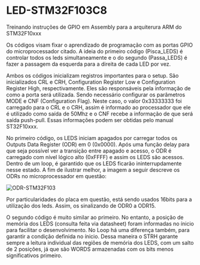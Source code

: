 # LED-STM32F103C8
Treinando instruções de GPIO em Assembly para a arquiterura ARM do STM32F10xxx

Os códigos visam fixar o aprendizado de programação com as portas GPIO do microprocessador citado. A ideia do primeiro código (Pisca_LEDS) é controlar todos os leds simultaneamente e o do segundo (Passa_LEDS) é fazer a passagem da esquerda para a direita de cada LED por vez.

Ambos os códigos inicializam registros importantes para o setup. São inicializados CRL e CRH, Configuration Register Low e Configuration Register High, respectivamente. Eles são responsáveis pela informação de como a porta será utilizada. Sendo necessário configurar os parâmetros MODE e CNF (Configuration Flag). Neste caso, o valor 0x33333333 foi carregado para o CRL e o CRH, assim é informado ao processador que ele é utilizado como saída de 50Mhz e o CNF recebe a informação de que será saída push-pull. Essas informações podem ser obtidas pelo manual ST32F10xxx.

No primeiro código, os LEDS iniciam apagados por carregar todos os Outputs Data Register (ODR) em 0 (0x0000). Após uma função delay para que seja possível ver a transição entre apagado e acesso, o ODR é carregado com nível lógico alto (0xFFFF) e assim os LEDS são acessos. Dentro de um loop, é garantido que os LEDS ficarão ininterrupdamente nesse estado. 
A fim de ilustrar melhor, a imagem a seguir descreve os ODRs no microprocessador em questão: 

<img alt="ODR-STM32F103" src="https://imgur.com/amJ3IQc.png">

Por particularidades do placa em questão, está sendo usados 16bits para a utilização dos leds. Assim, os sinalizando de ODR0 a ODR15.

O segundo código é muito similar ao primeiro. No entanto, a posição de memória dos LEDS (consulta feita via datasheet) foram informadas no ínicio para facilitar o desenvolvimento. No Loop há uma diferença também, para garantir a condição definida no ínicio. Dessa maneira o STRH garante sempre a leitura individual das regiões de memória dos LEDS, com um salto de 2 posições, já que são WORDS armazenadas com os bits menos significativos primeiro.
